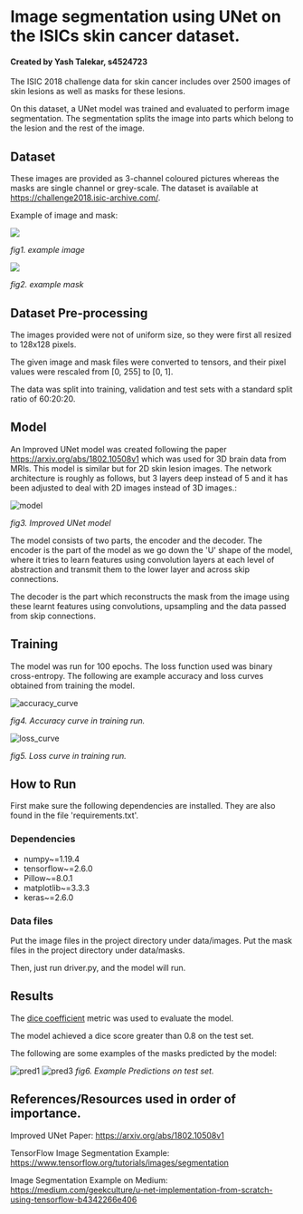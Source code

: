 # Image segmentation using UNet on the ISICs skin cancer dataset.

#### Created by Yash Talekar, s4524723

The ISIC 2018 challenge data for skin cancer includes over 2500 images of 
skin lesions as well as masks for these lesions. 


On this dataset, a UNet model was trained and evaluated to perform image segmentation.
The segmentation splits the image into parts which belong to the lesion and the rest of 
the image.


## Dataset
These images are provided as 3-channel coloured pictures whereas the masks are
single channel or grey-scale. The dataset is available at 
https://challenge2018.isic-archive.com/.

Example of image and mask:


![](resources/example_image.jpg) 

*fig1. example image*

![](resources/example_mask.png)

*fig2. example mask*

## Dataset Pre-processing
The images provided were not of uniform size, so they were first all resized to 128x128
pixels.

The given image and mask files were converted to tensors, and their pixel 
values were rescaled from [0, 255] to [0, 1].

The data was split into training, validation and test sets with a standard split ratio
of 60:20:20.

## Model
An Improved UNet model was created following the paper 
https://arxiv.org/abs/1802.10508v1 which was used for 3D brain data from MRIs.
This model is similar but for 2D skin lesion images. The network architecture is roughly as follows, 
but 3 layers deep instead of 5 and it has been adjusted to deal with 2D images instead of 
3D images.:

![model](resources/model.png)

*fig3. Improved UNet model*

The model consists of two parts, the encoder and the decoder.
The encoder is the part of the model as we go down the 'U' shape of the model, 
where it tries to learn features using convolution layers 
at each level of abstraction and transmit them to the 
lower layer and across skip connections.

The decoder is the part which reconstructs the mask from the image using these learnt 
features using convolutions, upsampling and the data passed from skip connections.

## Training
The model was run for 100 epochs. The loss function used was binary cross-entropy.
The following are example accuracy and loss curves obtained
from training the model. 

![accuracy_curve](resources/accuracy_curve.png)

*fig4. Accuracy curve in training run.*

![loss_curve](resources/loss_curve.png)

*fig5. Loss curve in training run.*

## How to Run 
First make sure the following dependencies are installed. They are
also found in the file 'requirements.txt'.

### Dependencies
 * numpy~=1.19.4
 * tensorflow~=2.6.0
 * Pillow~=8.0.1
 * matplotlib~=3.3.3
 * keras~=2.6.0

### Data files
Put the image files in the project directory under data/images.
Put the mask files in the project directory under data/masks.

Then, just run driver.py, and the model will run.

## Results
The [dice coefficient](https://en.wikipedia.org/wiki/S%C3%B8rensen%E2%80%93Dice_coefficient) 
metric was used to evaluate the model. 

The model achieved a dice score greater than 0.8 on the test set.

The following are some examples of the masks predicted by the model:

![pred1](resources/prediction1.png)
![pred3](resources/prediction3.png)
*fig6. Example Predictions on test set.*

## References/Resources used in order of importance.
Improved UNet Paper: https://arxiv.org/abs/1802.10508v1

TensorFlow Image Segmentation Example: https://www.tensorflow.org/tutorials/images/segmentation

Image Segmentation Example on Medium: https://medium.com/geekculture/u-net-implementation-from-scratch-using-tensorflow-b4342266e406

